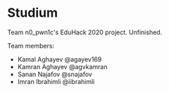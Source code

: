 # Studium

Team n0_pwn1c's EduHack 2020 project. Unfinished.

Team members:
- Kamal Aghayev @agayev169
- Kamran Aghayev @agvkamran
- Sanan Najafov @snajafov
- Imran Ibrahimli @iibrahimli
